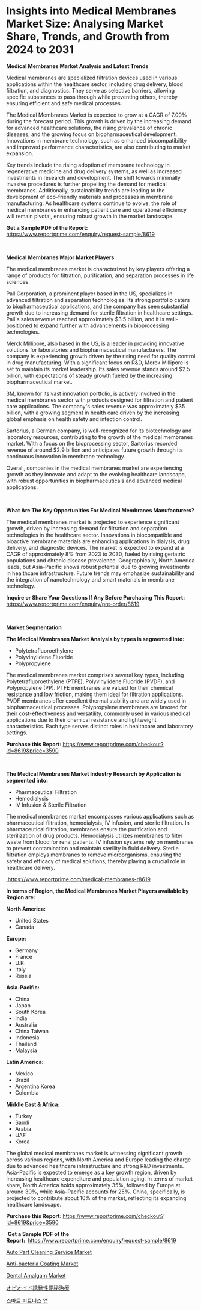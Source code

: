<p><h1>Insights into Medical Membranes Market Size: Analysing Market Share, Trends, and Growth from 2024 to 2031</h1></p><p><strong>Medical Membranes Market Analysis and Latest Trends</strong></p>
<p><p>Medical membranes are specialized filtration devices used in various applications within the healthcare sector, including drug delivery, blood filtration, and diagnostics. They serve as selective barriers, allowing specific substances to pass through while preventing others, thereby ensuring efficient and safe medical processes.</p><p>The Medical Membranes Market is expected to grow at a CAGR of 7.00% during the forecast period. This growth is driven by the increasing demand for advanced healthcare solutions, the rising prevalence of chronic diseases, and the growing focus on biopharmaceutical development. Innovations in membrane technology, such as enhanced biocompatibility and improved performance characteristics, are also contributing to market expansion.</p><p>Key trends include the rising adoption of membrane technology in regenerative medicine and drug delivery systems, as well as increased investments in research and development. The shift towards minimally invasive procedures is further propelling the demand for medical membranes. Additionally, sustainability trends are leading to the development of eco-friendly materials and processes in membrane manufacturing. As healthcare systems continue to evolve, the role of medical membranes in enhancing patient care and operational efficiency will remain pivotal, ensuring robust growth in the market landscape.</p></p>
<p><strong>Get a Sample PDF of the Report:&nbsp;</strong> <a href="https://www.reportprime.com/enquiry/request-sample/8619">https://www.reportprime.com/enquiry/request-sample/8619</a></p>
<p>&nbsp;</p>
<p><strong>Medical Membranes Major Market Players</strong></p>
<p><p>The medical membranes market is characterized by key players offering a range of products for filtration, purification, and separation processes in life sciences. </p><p>Pall Corporation, a prominent player based in the US, specializes in advanced filtration and separation technologies. Its strong portfolio caters to biopharmaceutical applications, and the company has seen substantial growth due to increasing demand for sterile filtration in healthcare settings. Pall's sales revenue reached approximately $3.5 billion, and it is well-positioned to expand further with advancements in bioprocessing technologies.</p><p>Merck Millipore, also based in the US, is a leader in providing innovative solutions for laboratories and biopharmaceutical manufacturers. The company is experiencing growth driven by the rising need for quality control in drug manufacturing. With a significant focus on R&D, Merck Millipore is set to maintain its market leadership. Its sales revenue stands around $2.5 billion, with expectations of steady growth fueled by the increasing biopharmaceutical market.</p><p>3M, known for its vast innovation portfolio, is actively involved in the medical membranes sector with products designed for filtration and patient care applications. The company's sales revenue was approximately $35 billion, with a growing segment in health care driven by the increasing global emphasis on health safety and infection control.</p><p>Sartorius, a German company, is well-recognized for its biotechnology and laboratory resources, contributing to the growth of the medical membranes market. With a focus on the bioprocessing sector, Sartorius recorded revenue of around $2.9 billion and anticipates future growth through its continuous innovation in membrane technology.</p><p>Overall, companies in the medical membranes market are experiencing growth as they innovate and adapt to the evolving healthcare landscape, with robust opportunities in biopharmaceuticals and advanced medical applications.</p></p>
<p>&nbsp;</p>
<p><strong>What Are The Key Opportunities For Medical Membranes Manufacturers?</strong></p>
<p><p>The medical membranes market is projected to experience significant growth, driven by increasing demand for filtration and separation technologies in the healthcare sector. Innovations in biocompatible and bioactive membrane materials are enhancing applications in dialysis, drug delivery, and diagnostic devices. The market is expected to expand at a CAGR of approximately 8% from 2023 to 2030, fueled by rising geriatric populations and chronic disease prevalence. Geographically, North America leads, but Asia-Pacific shows robust potential due to growing investments in healthcare infrastructure. Future trends may emphasize sustainability and the integration of nanotechnology and smart materials in membrane technology.</p></p>
<p><strong>Inquire or Share Your Questions If Any Before Purchasing This Report:</strong> <a href="https://www.reportprime.com/enquiry/pre-order/8619">https://www.reportprime.com/enquiry/pre-order/8619</a></p>
<p>&nbsp;</p>
<p><strong>Market Segmentation</strong></p>
<p><strong>The Medical Membranes Market Analysis by types is segmented into:</strong></p>
<p><ul><li>Polytetrafluoroethylene</li><li>Polyvinylidene Fluoride</li><li>Polypropylene</li></ul></p>
<p><p>The medical membranes market comprises several key types, including Polytetrafluoroethylene (PTFE), Polyvinylidene Fluoride (PVDF), and Polypropylene (PP). PTFE membranes are valued for their chemical resistance and low friction, making them ideal for filtration applications. PVDF membranes offer excellent thermal stability and are widely used in biopharmaceutical processes. Polypropylene membranes are favored for their cost-effectiveness and versatility, commonly used in various medical applications due to their chemical resistance and lightweight characteristics. Each type serves distinct roles in healthcare and laboratory settings.</p></p>
<p><strong>Purchase this Report:&nbsp;</strong><a href="https://www.reportprime.com/checkout?id=8619&price=3590">https://www.reportprime.com/checkout?id=8619&price=3590</a></p>
<p>&nbsp;</p>
<p><strong>The Medical Membranes Market Industry Research by Application is segmented into:</strong></p>
<p><ul><li>Pharmaceutical Filtration</li><li>Hemodialysis</li><li>IV Infusion & Sterile Filtration</li></ul></p>
<p><p>The medical membranes market encompasses various applications such as pharmaceutical filtration, hemodialysis, IV infusion, and sterile filtration. In pharmaceutical filtration, membranes ensure the purification and sterilization of drug products. Hemodialysis utilizes membranes to filter waste from blood for renal patients. IV infusion systems rely on membranes to prevent contamination and maintain sterility in fluid delivery. Sterile filtration employs membranes to remove microorganisms, ensuring the safety and efficacy of medical solutions, thereby playing a crucial role in healthcare delivery.</p></p>
<p><a href="https://www.reportprime.com/medical-membranes-r8619">&nbsp;https://www.reportprime.com/medical-membranes-r8619</a></p>
<p><strong>In terms of Region, the Medical Membranes Market Players available by Region are:</strong></p>
<p>
    <p> <strong> North America: </strong>
        <ul>
            <li>United States</li>
            <li>Canada</li>
        </ul>
        </p> 
    <p> <strong> Europe: </strong>
        <ul>
            <li>Germany</li>
            <li>France</li>
            <li>U.K.</li>
            <li>Italy</li>
            <li>Russia</li>
        </ul>
        </p> 
    <p> <strong> Asia-Pacific: </strong>
        <ul>
            <li>China</li>
            <li>Japan</li>
            <li>South Korea</li>
            <li>India</li>
            <li>Australia</li>
            <li>China Taiwan</li>
            <li>Indonesia</li>
            <li>Thailand</li>
            <li>Malaysia</li>
        </ul>
        </p> 
    <p> <strong> Latin America: </strong>
        <ul>
            <li>Mexico</li>
            <li>Brazil</li>
            <li>Argentina Korea</li>
            <li>Colombia</li>
        </ul>
        </p> 
    <p> <strong> Middle East & Africa: </strong>
        <ul>
            <li>Turkey</li>
            <li>Saudi</li>
            <li>Arabia</li>
            <li>UAE</li>
            <li>Korea</li>
        </ul>
    </p>
    </p>
<p><p>The global medical membranes market is witnessing significant growth across various regions, with North America and Europe leading the charge due to advanced healthcare infrastructure and strong R&D investments. Asia-Pacific is expected to emerge as a key growth region, driven by increasing healthcare expenditure and population aging. In terms of market share, North America holds approximately 35%, followed by Europe at around 30%, while Asia-Pacific accounts for 25%. China, specifically, is projected to contribute about 10% of the market, reflecting its expanding healthcare landscape.</p></p>
<p><strong>Purchase this Report: </strong><a href="https://www.reportprime.com/checkout?id=8619&price=3590">https://www.reportprime.com/checkout?id=8619&price=3590</a></p>
<p>&nbsp;<strong>Get a Sample PDF of the Report:&nbsp;&nbsp;</strong><a href="https://www.reportprime.com/enquiry/request-sample/8619">https://www.reportprime.com/enquiry/request-sample/8619</a></p>
<p><strong></strong></p>
<p><p><a href="https://issuu.com/reportprime-2/docs/auto-part-cleaning-service-market-s_850c7c37a63922">Auto Part Cleaning Service Market</a></p><p><a href="https://medium.com/@kair.irfan6/the-anti-bacteria-coating-market-decisions-are-mostly-driven-by-resource-optimization-and-10b9faaf1412">Anti-bacteria Coating Market</a></p><p><a href="https://github.com/petbigbeepjn/Market-Research-Report-List-1/blob/main/dental-amalgam-market.md">Dental Amalgam Market</a></p><p><a href="https://medium.com/@sashabeier2023/opioid-induced-constipation-treatment-422b99401ea4">オピオイド誘発性便秘治療</a></p><p><a href="https://medium.com/@conradkirrlin76575/%EC%84%B8%EA%B3%84-smart-fitness-apps-market-%EC%9D%80-2024%EC%97%90%EC%84%9C-2031%EB%A1%9C-%EC%97%B0%ED%8F%89%EA%B7%A0-%EC%A6%9D%EA%B0%80%EC%9C%A8%EC%9D%84-%EB%B3%B4%EC%9D%BC-%EA%B2%83%EC%9C%BC%EB%A1%9C-%EC%98%88%EC%83%81%EB%90%A9%EB%8B%88%EB%8B%A4-abbf2e736868">스마트 피트니스 앱</a></p></p>